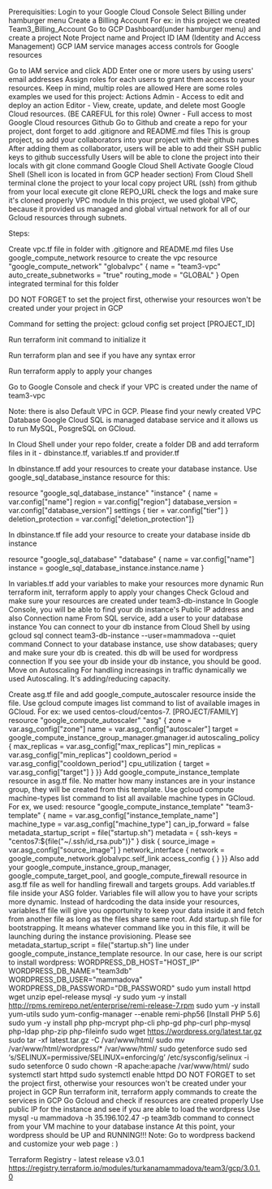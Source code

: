 Prerequisities:
Login to your Google Cloud Console
Select Billing under hamburger menu
Create a Billing Account For ex: in this project we created Team3_Billing_Account
Go to GCP Dashboard(under hamburger menu) and create a project
Note Project name and Project ID
IAM (Identity and Access Management)
GCP IAM service manages access controls for Google resources

Go to IAM service and click ADD
Enter one or more users by using users' email addresses
Assign roles for each users to grant them access to your resources. Keep in mind, multip roles are allowed Here are some roles examples we used for this project:
Actions Admin - Access to edit and deploy an action
Editor - View, create, update, and delete most Google Cloud resources. (BE CAREFUL for this role)
Owner - Full access to most Google Cloud resources
Github
Go to Github and create a repo for your project, dont forget to add .gitignore and README.md files
This is group project, so add your collaborators into your project with their github names
After adding them as collaborator, users will be able to add their SSH public keys to github successfully
Users will be able to clone the project into their locals with git clone command
Google Cloud Shell
Activate Google Cloud Shell (Shell icon is located in from GCP header section)
From Cloud Shell terminal clone the project to your local
copy project URL (ssh) from github
from your local execute git clone REPO_URL
check the logs and make sure it's cloned properly
VPC module
In this project, we used global VPC, because it provided us managed and global virtual network for all of our Gcloud resources through subnets.

Steps:

Create vpc.tf file in folder with .gitignore and README.md files
Use google_compute_network resource to create the vpc
resource "google_compute_network" "globalvpc" {
   name = "team3-vpc"
   auto_create_subnetworks = "true"
   routing_mode = "GLOBAL"
}
Open integrated terminal for this folder

DO NOT FORGET to set the project first, otherwise your resources won't be created under your project in GCP

Command for setting the project: gcloud config set project [PROJECT_ID]

Run terraform init command to initialize it

Run terraform plan and see if you have any syntax error

Run terraform apply to apply your changes

Go to Google Console and check if your VPC is created under the name of team3-vpc

Note: there is also Default VPC in GCP. Please find your newly created VPC
Database
Google Cloud SQL is managed database service and it allows us to run MySQL, PosgreSQL on GCloud.

In Cloud Shell under your repo folder, create a folder DB and add terraform files in it - dbinstance.tf, variables.tf and provider.tf

In dbinstance.tf add your resources to create your database instance. Use google_sql_database_instance resource for this:

resource "google_sql_database_instance" "instance" {
name = var.config["name"]
region = var.config["region"]
database_version = var.config["database_version"]
settings {
	tier = var.config["tier"]
}
deletion_protection = var.config["deletion_protection"]}

In dbinstance.tf file add your resource to create your database inside db instance

resource "google_sql_database" "database" {
name = var.config["name"]
instance = google_sql_database_instance.instance.name
}

In variables.tf add your variables to make your resources more dynamic
Run terraform init, terraform apply to apply your changes
Check Gcloud and make sure your resources are created under team3-db-instance
In Google Console, you will be able to find your db instance's Public IP address and also Connection name
From SQL service, add a user to your database instance
You can connect to your db instance from Cloud Shell by using gcloud sql connect team3-db-instance --user=mammadova --quiet command
Connect to your database instance, use show databases; query and make sure your db is created. this db will be used for wordpress connection
If you see your db inside your db instance, you should be good. Move on
Autoscaling
For handling increasings in traffic dynamically we used Autoscaling. It's adding/reducing capacity.

Create asg.tf file and add google_compute_autoscaler resource inside the file. Use gcloud compute images list command to list of available images in GCloud. For ex: we used centos-cloud/centos-7. [PROJECT/FAMILY]
resource "google_compute_autoscaler" "asg" {
zone = var.asg_config["zone"]
name = var.asg_config["autoscaler"]
target = google_compute_instance_group_manager.gmanager.id
autoscaling_policy {
	max_replicas = var.asg_config["max_replicas"]
	min_replicas = var.asg_config["min_replicas"]
	cooldown_period = var.asg_config["cooldown_period"]
cpu_utilization {
	target = var.asg_config["target"]
	}
}}
Add google_compute_instance_template resource in asg.tf file. No matter how many instances are in your instance group, they will be created from this template. Use gcloud compute machine-types list command to list all available machine types in GCloud. For ex, we used:
resource "google_compute_instance_template" "team3-template" {
name = var.asg_config["instance_template_name"]
machine_type = var.asg_config["machine_type"]
can_ip_forward = false
metadata_startup_script = file("startup.sh")
metadata = {
	ssh-keys = "centos7:${file("~/.ssh/id_rsa.pub")}"
}
disk {
	source_image = var.asg_config["source_image"]
}
network_interface {
	network = google_compute_network.globalvpc.self_link
	access_config {
	}
}}
Also add your google_compute_instance_group_manager, google_compute_target_pool, and google_compute_firewall resource in asg.tf file as well for handling firewall and targets groups.
Add variables.tf file inside your ASG folder. Variables file will allow you to have your scripts more dynamic. Instead of hardcoding the data inside your resources, variables.tf file will give you opportunity to keep your data inside it and fetch from another file as long as the files share same root.
Add startup.sh file for bootstrapping. It means whatever command like you in this file, it will be launching during the instance provisioning. Please see metadata_startup_script = file("startup.sh") line under google_compute_instance_template resource. In our case, here is our script to install wordpress:
WORDPRESS_DB_HOST="HOST_IP"
WORDPRESS_DB_NAME="team3db"
WORDPRESS_DB_USER="mammadova"
WORDPRESS_DB_PASSWORD="DB_PASSWORD"
sudo yum install httpd wget unzip epel-release mysql -y
sudo yum -y install http://rpms.remirepo.net/enterprise/remi-release-7.rpm
sudo yum -y install yum-utils
sudo yum-config-manager --enable remi-php56   [Install PHP 5.6]
sudo yum -y install php php-mcrypt php-cli php-gd php-curl php-mysql php-ldap php-zip php-fileinfo
sudo wget https://wordpress.org/latest.tar.gz
sudo tar -xf latest.tar.gz -C /var/www/html/
sudo mv /var/www/html/wordpress/* /var/www/html/
sudo getenforce
sudo sed ‘s/SELINUX=permissive/SELINUX=enforcing/g’ /etc/sysconfig/selinux -i
sudo setenforce 0
sudo chown -R apache:apache /var/www/html/
sudo systemctl start httpd
sudo systemctl enable httpd
DO NOT FORGET to set the project first, otherwise your resources won't be created under your project in GCP
Run terraform init, terraform apply commands to create the services in GCP
Go Gcloud and check if resources are created properly
Use public IP for the instance and see if you are able to load the wordpress
Use mysql -u mammadova -h 35.196.102.47 -p team3db command to connect from your VM machine to your database instance
At this point, your wordpress should be UP and RUNNING!!! Note: Go to wordpress backend and customize your web page : )

Terraform Registry - latest release v3.0.1
https://registry.terraform.io/modules/turkanamammadova/team3/gcp/3.0.1.0

